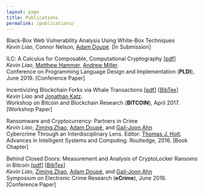 ```yaml
---
layout: page
title: Publications
permalink: /publications/
---
```


<p class="lead">Black-Box Web Vulnerability Analysis Using White-Box
Techniques<br><i>Kevin Liao</i>, Connor Nelson, <a
href="http://adamdoupe.com/">Adam Doupé</a>. [In Submission]</p>

<p class="lead">ILC: A Calculus for Composable, Computational
Cryptography [<a href="https://eprint.iacr.org/2019/402.pdf">pdf</a>]<br><i>Kevin Liao</i>, <a href="http://matthewhammer.org/">Matthew Hammer</a>, <a
href="http://soc1024.ece.illinois.edu/">Andrew Miller</a>. <br>Conference on
Programming Language Design and Implementation (<b>PLDI</b>), June 2019. [Conference Paper]</p>

<p class="lead">Incentivizing Blockchain Forks via Whale Transactions [<a href="incentivizing-blockchain-forks-bitcoin2017.pdf">pdf</a>] [<a href="incentivizing-blockchain-forks-bitcoin2017.txt">BibTex</a>]<br><i>Kevin Liao</i> and <a href="https://www.cs.umd.edu/~jkatz/">Jonathan Katz</a>. <br>Workshop on Bitcoin and Blockchain Research (<b>BITCOIN</b>), April 2017. [Workshop Paper]</p>

<p class="lead">Ransomware and Cryptocurrency: Partners in Crime<br><i>Kevin Liao</i>, <a href="http://www.public.asu.edu/~zzhao30/">Ziming Zhao</a>, <a href="http://adamdoupe.com/">Adam Doupé</a>, and <a href="http://www.public.asu.edu/~gahn1/">Gail-Joon Ahn</a><br>Cybercrime Through an Interdisciplinary Lens. Editor: <a href="http://cj.msu.edu/people/holt-thomas/">Thomas J. Holt</a>. Advances in Intelligent Systems and Computing. Routledge, 2016. [Book Chapter] </p>

<p class="lead">Behind Closed Doors: Measurement and Analysis of CryptoLocker Ransoms in Bitcoin [<a href="behind-closed-doors-ecrime2016.pdf">pdf</a>] [<a href="behind-closed-doors-ecrime2016.txt">BibTex</a>]<br><i>Kevin Liao</i>, <a href="http://www.public.asu.edu/~zzhao30/">Ziming Zhao</a>, <a href="http://adamdoupe.com/">Adam Doupé</a>, and <a href="http://www.public.asu.edu/~gahn1/">Gail-Joon Ahn</a><br>Symposium on Electronic Crime Research
(<b>eCrime</b>), June 2016. [Conference Paper]</p>

